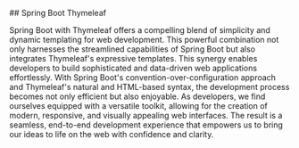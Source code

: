 ## Spring Boot Thymeleaf

Spring Boot with Thymeleaf offers a compelling blend of simplicity and dynamic templating for web development. This powerful combination not only harnesses the streamlined capabilities of Spring Boot but also integrates Thymeleaf's expressive templates. This synergy enables developers to build sophisticated and data-driven web applications effortlessly. With Spring Boot's convention-over-configuration approach and Thymeleaf's natural and HTML-based syntax, the development process becomes not only efficient but also enjoyable. As developers, we find ourselves equipped with a versatile toolkit, allowing for the creation of modern, responsive, and visually appealing web interfaces. The result is a seamless, end-to-end development experience that empowers us to bring our ideas to life on the web with confidence and clarity.
